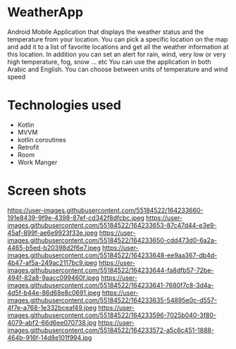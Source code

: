 # WeatherApp

Android Mobile Application that displays the weather status and the temperature from your location.
You can pick a specific location on the map and add it to a list of favorite locations and get all the weather information at this location.
In addition you can set an alert for rain, wind, very low or very high temperature, fog, snow … etc
You can use the application in both Arabic and English.
You can choose between units of temperature and wind speed

# Technologies used

- Kotlin
- MVVM
- kotlin coroutines
- Retrofit
- Room
- Work Manger

# Screen shots
https://user-images.githubusercontent.com/55184522/164233660-191e8439-9f9e-4398-87ef-cd342f8dfcbc.jpeg
https://user-images.githubusercontent.com/55184522/164233653-87c47d44-e3e9-45af-899f-ae6e9923f33e.jpeg
https://user-images.githubusercontent.com/55184522/164233650-cdd473d0-6a2a-4465-b5ed-b20398d2f6e7.jpeg
https://user-images.githubusercontent.com/55184522/164233648-ee9aa367-db4d-4b47-af5a-249ac2117bc9.jpeg
https://user-images.githubusercontent.com/55184522/164233644-fa8dfb57-72be-494f-82a8-9aacc099460f.jpeg
https://user-images.githubusercontent.com/55184522/164233641-7680f7c8-3d4a-4d5f-b44e-86d68e8c0691.jpeg
https://user-images.githubusercontent.com/55184522/164233635-54895e0c-d557-4f7e-a768-1e332bceaf49.jpeg
https://user-images.githubusercontent.com/55184522/164233596-7025b040-3f80-4079-abf2-66d6ee070738.jpg
https://user-images.githubusercontent.com/55184522/164233572-a5c6c451-1888-464b-916f-14d8e101f994.jpg
